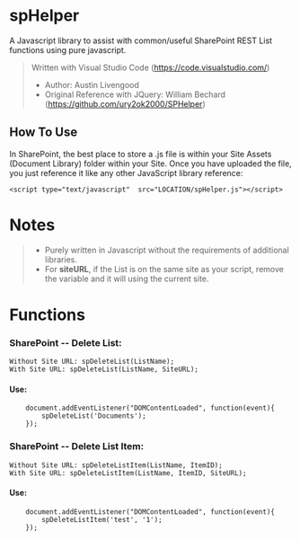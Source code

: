 # spHelper
A Javascript library to assist with common/useful SharePoint REST List functions using pure javascript.

> Written with Visual Studio Code (https://code.visualstudio.com/) 
> - Author: Austin Livengood
> - Original Reference with JQuery: William Bechard (https://github.com/ury2ok2000/SPHelper)

## How To Use
In SharePoint, the best place to store a .js file is within your Site Assets (Document Library) folder within your Site. Once you have uploaded the file, you just reference it like any other JavaScript library reference:

    <script type="text/javascript"  src="LOCATION/spHelper.js"></script>
   
# Notes
 > - Purely written in Javascript without the requirements of additional libraries.
 > - For **siteURL**, if the List is on the same site as your script, remove the variable and it will using the current site.

# Functions
### SharePoint -- Delete List:
    Without Site URL: spDeleteList(ListName);
    With Site URL: spDeleteList(ListName, SiteURL);
    
#### Use: 
        document.addEventListener("DOMContentLoaded", function(event){
            spDeleteList('Documents');
        });

### SharePoint -- Delete List Item:
    Without Site URL: spDeleteListItem(ListName, ItemID);
    With Site URL: spDeleteListItem(ListName, ItemID, SiteURL);
    
#### Use: 
        document.addEventListener("DOMContentLoaded", function(event){
            spDeleteListItem('test', '1');
        });
